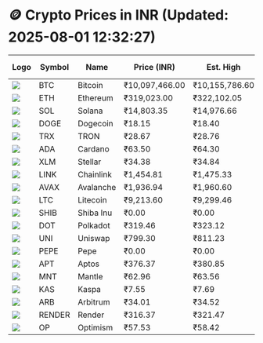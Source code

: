 # 🪙 Crypto Prices in INR (Updated: 2025-08-01 12:32:27)

| Logo | Symbol | Name       | Price (INR) | Est. High | Est. Low | Gross Profit | Fees | Net Profit | ROI % |
|------|--------|------------|-------------|-----------|----------|---------------|------|-------------|--------|
| ![](https://coin-images.coingecko.com/coins/images/1/large/bitcoin.png?1696501400) | BTC    | Bitcoin    | ₹10,097,466.00 | ₹10,155,786.60 | ₹10,039,145.40 | ₹1,161.86 | ₹200.00 | ₹961.86 | 0.96% |
| ![](https://coin-images.coingecko.com/coins/images/279/large/ethereum.png?1696501628) | ETH    | Ethereum   | ₹319,023.00 | ₹322,102.05 | ₹315,943.95 | ₹1,949.11 | ₹200.00 | ₹1,749.11 | 1.75% |
| ![](https://coin-images.coingecko.com/coins/images/4128/large/solana.png?1718769756) | SOL    | Solana     | ₹14,803.35 | ₹14,976.66 | ₹14,630.04 | ₹2,369.23 | ₹200.00 | ₹2,169.23 | 2.17% |
| ![](https://coin-images.coingecko.com/coins/images/5/large/dogecoin.png?1696501409) | DOGE   | Dogecoin   | ₹18.15 | ₹18.40 | ₹17.90 | ₹2,798.96 | ₹200.00 | ₹2,598.96 | 2.60% |
| ![](https://coin-images.coingecko.com/coins/images/1094/large/tron-logo.png?1696502193) | TRX    | TRON       | ₹28.67 | ₹28.76 | ₹28.58 | ₹598.23 | ₹200.00 | ₹398.23 | 0.40% |
| ![](https://coin-images.coingecko.com/coins/images/975/large/cardano.png?1696502090) | ADA    | Cardano    | ₹63.50 | ₹64.30 | ₹62.70 | ₹2,559.91 | ₹200.00 | ₹2,359.91 | 2.36% |
| ![](https://coin-images.coingecko.com/coins/images/100/large/fmpFRHHQ_400x400.jpg?1735231350) | XLM    | Stellar    | ₹34.38 | ₹34.84 | ₹33.92 | ₹2,688.36 | ₹200.00 | ₹2,488.36 | 2.49% |
| ![](https://coin-images.coingecko.com/coins/images/877/large/chainlink-new-logo.png?1696502009) | LINK   | Chainlink  | ₹1,454.81 | ₹1,475.33 | ₹1,434.29 | ₹2,860.71 | ₹200.00 | ₹2,660.71 | 2.66% |
| ![](https://coin-images.coingecko.com/coins/images/12559/large/Avalanche_Circle_RedWhite_Trans.png?1696512369) | AVAX   | Avalanche  | ₹1,936.94 | ₹1,960.60 | ₹1,913.28 | ₹2,473.66 | ₹200.00 | ₹2,273.66 | 2.27% |
| ![](https://coin-images.coingecko.com/coins/images/2/large/litecoin.png?1696501400) | LTC    | Litecoin   | ₹9,213.60 | ₹9,299.46 | ₹9,127.74 | ₹1,881.20 | ₹200.00 | ₹1,681.20 | 1.68% |
| ![](https://coin-images.coingecko.com/coins/images/11939/large/shiba.png?1696511800) | SHIB   | Shiba Inu  | ₹0.00 | ₹0.00 | ₹0.00 | ₹2,421.14 | ₹200.00 | ₹2,221.14 | 2.22% |
| ![](https://coin-images.coingecko.com/coins/images/12171/large/polkadot.png?1696512008) | DOT    | Polkadot   | ₹319.46 | ₹323.12 | ₹315.80 | ₹2,316.00 | ₹200.00 | ₹2,116.00 | 2.12% |
| ![](https://coin-images.coingecko.com/coins/images/12504/large/uniswap-logo.png?1720676669) | UNI    | Uniswap    | ₹799.30 | ₹811.23 | ₹787.37 | ₹3,029.83 | ₹200.00 | ₹2,829.83 | 2.83% |
| ![](https://coin-images.coingecko.com/coins/images/29850/large/pepe-token.jpeg?1696528776) | PEPE   | Pepe       | ₹0.00 | ₹0.00 | ₹0.00 | ₹3,169.99 | ₹200.00 | ₹2,969.99 | 2.97% |
| ![](https://coin-images.coingecko.com/coins/images/26455/large/aptos_round.png?1696525528) | APT    | Aptos      | ₹376.37 | ₹380.85 | ₹371.89 | ₹2,407.14 | ₹200.00 | ₹2,207.14 | 2.21% |
| ![](https://coin-images.coingecko.com/coins/images/30980/large/Mantle-Logo-mark.png?1739213200) | MNT    | Mantle     | ₹62.96 | ₹63.56 | ₹62.36 | ₹1,914.60 | ₹200.00 | ₹1,714.60 | 1.71% |
| ![](https://coin-images.coingecko.com/coins/images/25751/large/kaspa-icon-exchanges.png?1696524837) | KAS    | Kaspa      | ₹7.55 | ₹7.69 | ₹7.41 | ₹3,806.18 | ₹200.00 | ₹3,606.18 | 3.61% |
| ![](https://coin-images.coingecko.com/coins/images/16547/large/arb.jpg?1721358242) | ARB    | Arbitrum   | ₹34.01 | ₹34.52 | ₹33.50 | ₹3,053.87 | ₹200.00 | ₹2,853.87 | 2.85% |
| ![](https://coin-images.coingecko.com/coins/images/11636/large/rndr.png?1696511529) | RENDER | Render     | ₹316.37 | ₹321.47 | ₹311.27 | ₹3,278.86 | ₹200.00 | ₹3,078.86 | 3.08% |
| ![](https://coin-images.coingecko.com/coins/images/25244/large/Optimism.png?1696524385) | OP     | Optimism   | ₹57.53 | ₹58.42 | ₹56.64 | ₹3,130.10 | ₹200.00 | ₹2,930.10 | 2.93% |
